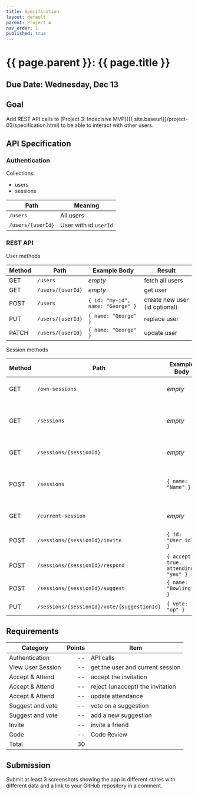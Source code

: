 ```yaml
---
title: Specification
layout: default
parent: Project 4
nav_order: 1
published: true
---
```


# {{ page.parent }}: {{ page.title }}

## Due Date: Wednesday, Dec 13

## Goal

Add REST API calls to
[Project 3: Indecisive MVP]({{ site.baseurl}}/project-03/specification.html)
to be able to interact with other users.

## API Specification

### Authentication

Collections:

- users
- sessions

| Path              | Meaning               |
| ------            | -------               |
| `/users`          | All users             |
| `/users/{userId}` | User with id `userId` |

### REST API

User methods

| Method | Path              | Example Body                      | Result          |
| ------ | -------           | ----                              | ----            |
| GET    | `/users`          | _empty_                           | fetch all users |
| GET    | `/users/{userId}` | _empty_                           | get user        |
| POST   | `/users`          | `{ id: "my-id", name: "George" }` | create new user (id optional) |
| PUT    | `/users/{userId}` | `{ name: "George" }`              | replace user    |
| PATCH  | `/users/{userId}` | `{ name: "George" }`              | update user     |

Session methods

| Method | Path                                        | Example Body                         | Result                                  |
| ------ | -------                                     | ----                                 | ----                                    |
| GET    | `/own-sessions`                             | _empty_                              | fetch sessions you own                  |
| GET    | `/sessions`                                 | _empty_                              | fetch sessions you have been invited to |
| GET    | `/sessions/{sessionId}`                     | _empty_                              | fetch session by id                     |
| POST   | `/sessions`                                 | `{ name: "Name" }`                   | create a new session (you will own it)  |
| GET    | `/current-session`                          | _empty_                              | fetch the "current" session             |
| POST   | `/sessions/{sessionId}/invite`              | `{ id: "User id" }`                  | user id to invite to session            |
| POST   | `/sessions/{sessionId}/respond`             | `{ accept: true, attending: "yes" }` | respond to a session invitation         |
| POST   | `/sessions/{sessionId}/suggest`             | `{ name: "Bowling" }`                | add a new suggestion                    |
| PUT    | `/sessions/{sessionId}/vote/{suggestionId}` | `{ vote: "up" }`                     | vote on a suggestion                    |


## Requirements

| Category          | Points | Item                             |
| ------            | ----:  | --                               |
| Authentication    | --     | API calls                        |
| View User Session | --     | get the user and current session |
| Accept & Attend   | --     | accept the invitation            |
| Accept & Attend   | --     | reject (unaccept) the invitation |
| Accept & Attend   | --     | update attendance                |
| Suggest and vote  | --     | vote on a suggestion             |
| Suggest and vote  | --     | add a new suggestion             |
| Invite            | --     | invite a friend                  |
| Code              | --     | Code Review                      |
| Total             | 30     |                                  |

## Submission

Submit at least 3 screenshots showing the app in different states with different
data and a link to your GitHub repository in a comment.

